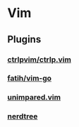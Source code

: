 
# Vim

## Plugins

### [ctrlpvim/ctrlp.vim](https://github.com/ctrlpvim/ctrlp.vim)

### [fatih/vim-go](https://github.com/fatih/vim-go)

### [unimpared.vim](https://github.com/tpope/vim-unimpaired)

### [nerdtree](https://github.com/scrooloose/nerdtree)
